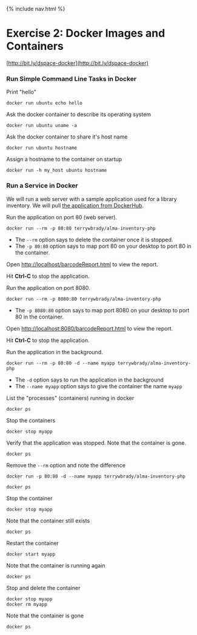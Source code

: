 {% include nav.html %}
# Exercise 2:  Docker Images and Containers

[http://bit.ly/dspace-docker](http://bit.ly/dspace-docker)

### Run Simple Command Line Tasks in Docker

Print "hello"
```
docker run ubuntu echo hello
```

Ask the docker container to describe its operating system
```
docker run ubuntu uname -a
```

Ask the docker container to share it's host name
```
docker run ubuntu hostname
```

Assign a hostname to the container on startup
```
docker run -h my_host ubuntu hostname
```

### Run a Service in Docker

We will run a web server with a sample application used for a library inventory.  We will pull [the application from DockerHub](https://hub.docker.com/r/terrywbrady/alma-inventory-php).


Run the application on port 80 (web server).

```
docker run --rm -p 80:80 terrywbrady/alma-inventory-php
```

- The `--rm` option says to delete the container once it is stopped.  
- The `-p 80:80` option says to map port 80 on your desktop to port 80 in the container.  


Open [http://localhost/barcodeReport.html](http://localhost/barcodeReport.html) to view the report.

Hit __Ctrl-C__ to stop the application.

Run the application on port 8080.

```
docker run --rm -p 8080:80 terrywbrady/alma-inventory-php
```

- The `-p 8080:80` option says to map port 8080 on your desktop to port 80 in the container.  

Open [http://localhost:8080/barcodeReport.html](http://localhost:8080/barcodeReport.html) to view the report.

Hit __Ctrl-C__ to stop the application.

Run the application in the background.

```
docker run --rm -p 80:80 -d --name myapp terrywbrady/alma-inventory-php
```

- The `-d` option says to run the application in the background
- The `--name myapp` option says to give the container the name `myapp`

List the "processes" (containers) running in docker

```
docker ps
```

Stop the containers

```
docker stop myapp
```

Verify that the application was stopped.  Note that the container is gone.

```
docker ps
```

Remove the `--rm` option and note the difference
```
docker run -p 80:80 -d --name myapp terrywbrady/alma-inventory-php
```

```
docker ps
```

Stop the container

```
docker stop myapp
```

Note that the container still exists

```
docker ps
```

Restart the container

```
docker start myapp
```

Note that the container is running again

```
docker ps
```

Stop and delete the container

```
docker stop myapp
docker rm myapp
```

Note that the container is gone

```
docker ps
```
